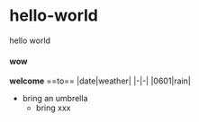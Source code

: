 # hello-world
hello world
#### wow
**welcome** ==to== 
|date|weather|
|-|-|
|0601|rain|
- bring an umbrella
  - bring xxx
